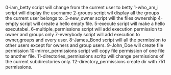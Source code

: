 
0-iam_betty script will change from the current user to betty
1-who_am_i script will display the username
2-groups script wil display all the groups the current user belongs to.
3-new_owner script will the files ownership 
4-empty script will create a hello empty file.
5-execute script will make a hello executabel.
6-multiple_permissions script will add execution permission to owner and groups only
7-everybody script will add execution to owner,groups and every user.
8-James_Bond script will all the permission to other users except for owners and group users.
9-John_Doe will create file permission
10-mirror_permissions script will copy file permission of one file to another file.
11-directories_permissions scritp will change permissions of the current subdirectories only.
12-directory_permissions create dir with 751 permissions.
